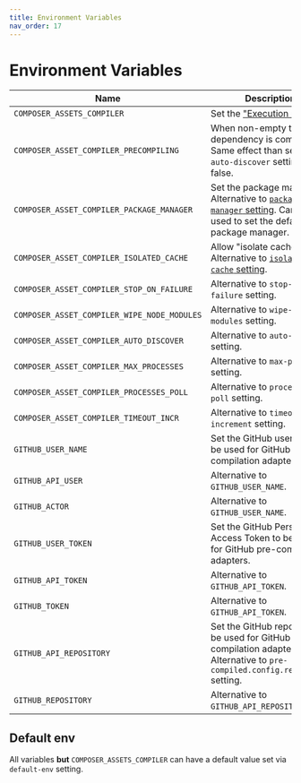 ```yaml
---
title: Environment Variables
nav_order: 17
---
```


# Environment Variables

| Name                                        | Description                                                                                                                                  |
|---------------------------------------------|----------------------------------------------------------------------------------------------------------------------------------------------|
| `COMPOSER_ASSETS_COMPILER`                  | Set the ["Execution mode"](./008-Execution_Mode.md).                                                                                         |
| `COMPOSER_ASSET_COMPILER_PRECOMPILING`      | When non-empty tells no dependency is compiled. Same effect than setting `auto-discover` setting to false.                                   |
| `COMPOSER_ASSET_COMPILER_PACKAGE_MANAGER`   | Set the package manager. Alternative to [`package-manager` setting](005-Package_Manager.md). Can be used to set the default package manager. |
| `COMPOSER_ASSET_COMPILER_ISOLATED_CACHE`    | Allow "isolate cache" mode. Alternative to [`isolated-cache` setting](./012-Isolated_Cache.md).                                              |
| `COMPOSER_ASSET_COMPILER_STOP_ON_FAILURE`   | Alternative to `stop-on-failure` setting.                                                                                                    |
| `COMPOSER_ASSET_COMPILER_WIPE_NODE_MODULES` | Alternative to `wipe-node-modules` setting.                                                                                                  |
| `COMPOSER_ASSET_COMPILER_AUTO_DISCOVER`     | Alternative to `auto-discover` setting.                                                                                                      |
| `COMPOSER_ASSET_COMPILER_MAX_PROCESSES`     | Alternative to `max-processes` setting.                                                                                                      |
| `COMPOSER_ASSET_COMPILER_PROCESSES_POLL`    | Alternative to `processes-poll` setting.                                                                                                     |
| `COMPOSER_ASSET_COMPILER_TIMEOUT_INCR`      | Alternative to `timeout-increment` setting.                                                                                                  |
| `GITHUB_USER_NAME`                          | Set the GitHub user name to be used for GitHub pre-compilation adapters.                                                                     |
| `GITHUB_API_USER`                           | Alternative to `GITHUB_USER_NAME`.                                                                                                           |
| `GITHUB_ACTOR`                              | Alternative to `GITHUB_USER_NAME`.                                                                                                           |
| `GITHUB_USER_TOKEN`                         | Set the GitHub Personal Access Token to be used for GitHub pre-compilation adapters.                                                         |
| `GITHUB_API_TOKEN`                          | Alternative to `GITHUB_API_TOKEN`.                                                                                                           |
| `GITHUB_TOKEN`                              | Alternative to `GITHUB_API_TOKEN`.                                                                                                           |
| `GITHUB_API_REPOSITORY`                     | Set the GitHub repository to be used for GitHub pre-compilation adapters. Alternative to `pre-compiled.config.repository` setting.           |
| `GITHUB_REPOSITORY`                         | Alternative to `GITHUB_API_REPOSITORY`.                                                                                                      |

## Default env

All variables **but** `COMPOSER_ASSETS_COMPILER` can have a default value set via `default-env` setting.
